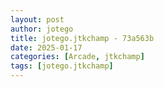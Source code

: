 ```yaml
---
layout: post
author: jotego
title: jotego.jtkchamp - 73a563b
date: 2025-01-17
categories: [Arcade, jtkchamp]
tags: [jotego.jtkchamp]
---
```


